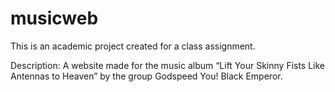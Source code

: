 # musicweb

This is an academic project created for a class assignment.

Description:
A website made for the music album “Lift Your Skinny Fists Like Antennas to Heaven” by the group Godspeed You! Black Emperor.

